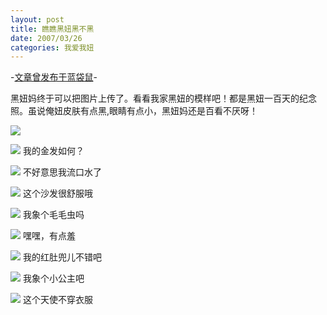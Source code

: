 ```yaml
---
layout: post
title: 瞧瞧黑妞黑不黑
date: 2007/03/26
categories: 我爱我妞
---
```


-[文章曾发布于蓝袋鼠](http://landaishu.hi2net.com/home/blog_read.asp?id=4175&blogid=26765)-



 黑妞妈终于可以把图片上传了。看看我家黑妞的模样吧！都是黑妞一百天的纪念照。虽说俺妞皮肤有点黑,眼睛有点小，黑妞妈还是百看不厌呀！

![](/heiniuniu_uploads/)

![](/heiniuniu_uploads/upload2007/20073264287889.jpg)
我的金发如何？

![](/heiniuniu_uploads/upload2007/200732643135472.jpg)
不好意思我流口水了


![](/heiniuniu_uploads/upload2007/200732643336830.jpg)
这个沙发很舒服哦


![](/heiniuniu_uploads/upload2007/200732643539263.jpg)
我象个毛毛虫吗

![](/heiniuniu_uploads/upload2007/200732644317159.jpg)
嘿嘿，有点羞

![](/heiniuniu_uploads/upload2007/200732644532189.jpg)
我的红肚兜儿不错吧

![](/heiniuniu_uploads/upload2007/200732645033353.jpg)
我象个小公主吧

 

![](/heiniuniu_uploads/upload2007/200732645358344.jpg)
这个天使不穿衣服